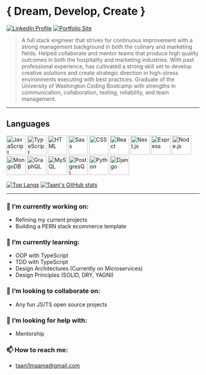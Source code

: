 # { Dream, Develop, Create }

<a href="https://www.linkedin.com/in/taani-maama/"><image src="https://img.shields.io/badge/linkedin-taani--maama-blue" alt="LinkedIn Profile" /></a>
<a href="https://www.taani.dev/"><image src="https://img.shields.io/badge/portfolio-taani.dev-purple" alt="Portfolio Site" /></a>

> A full stack engineer that strives for continuous improvement with a strong management background in both the culinary and marketing fields. Helped collaborate and mentor teams that produce high quality outcomes in both the hospitality and marketing industries. With past professional experience, has cultivated a strong skill set to develop creative solutions and create strategic direction in high-stress environments executing with best practices. Graduate of the University of Washington Coding Bootcamp with strengths in communication, collaboration, testing, reliability, and team management.

<hr/>

## Languages
<div style="margin: 1em 0;">
  <image src="https://raw.githubusercontent.com/github/explore/80688e429a7d4ef2fca1e82350fe8e3517d3494d/topics/javascript/javascript.png" alt="JavaScript" width="50" />
  <image src="https://raw.githubusercontent.com/github/explore/80688e429a7d4ef2fca1e82350fe8e3517d3494d/topics/typescript/typescript.png" alt="TypeScript" width="50" />
  <image src="https://raw.githubusercontent.com/github/explore/80688e429a7d4ef2fca1e82350fe8e3517d3494d/topics/html/html.png" alt="HTML" width="50" />
  <image src="https://raw.githubusercontent.com/github/explore/80688e429a7d4ef2fca1e82350fe8e3517d3494d/topics/sass/sass.png" alt="Sass" width="50" />
  <image src="https://raw.githubusercontent.com/github/explore/80688e429a7d4ef2fca1e82350fe8e3517d3494d/topics/css/css.png" alt="CSS" width="50" />
  <image src="https://raw.githubusercontent.com/github/explore/80688e429a7d4ef2fca1e82350fe8e3517d3494d/topics/react/react.png" alt="React" width="50" />
  <image src="https://camo.githubusercontent.com/92ec9eb7eeab7db4f5919e3205918918c42e6772562afb4112a2909c1aaaa875/68747470733a2f2f6173736574732e76657263656c2e636f6d2f696d6167652f75706c6f61642f76313630373535343338352f7265706f7369746f726965732f6e6578742d6a732f6e6578742d6c6f676f2e706e67" alt="Next.js" width="50" />
  <image src="https://raw.githubusercontent.com/github/explore/80688e429a7d4ef2fca1e82350fe8e3517d3494d/topics/express/express.png" alt="Express" width="50" />
  <image src="https://raw.githubusercontent.com/github/explore/80688e429a7d4ef2fca1e82350fe8e3517d3494d/topics/nodejs/nodejs.png" alt="Node.js" width="50" />
  <image src="https://raw.githubusercontent.com/github/explore/80688e429a7d4ef2fca1e82350fe8e3517d3494d/topics/mongodb/mongodb.png" alt="MongoDB" width="50" />
  <image src="https://raw.githubusercontent.com/github/explore/80688e429a7d4ef2fca1e82350fe8e3517d3494d/topics/graphql/graphql.png" alt="GraphQL" width="50" />
  <image src="https://raw.githubusercontent.com/github/explore/80688e429a7d4ef2fca1e82350fe8e3517d3494d/topics/mysql/mysql.png" alt="MySQL" width="50" />
  <image src="https://raw.githubusercontent.com/github/explore/80688e429a7d4ef2fca1e82350fe8e3517d3494d/topics/postgresql/postgresql.png" alt="PostgresQL" width="50" />
  <image src="https://raw.githubusercontent.com/github/explore/80688e429a7d4ef2fca1e82350fe8e3517d3494d/topics/python/python.png" alt="Python" width="50" />
  <image src="https://raw.githubusercontent.com/github/explore/80688e429a7d4ef2fca1e82350fe8e3517d3494d/topics/django/django.png" alt="Django" width="50" />
</div>


[![Top Langs](https://github-readme-stats.vercel.app/api/top-langs/?username=taanibravo&theme=tokyonight)](https://github.com/anuraghazra/github-readme-stats)
[![Taani's GitHub stats](https://github-readme-stats.vercel.app/api?username=taanibravo&theme=tokyonight)](https://github.com/anuraghazra/github-readme-stats)

<hr/>

### 🔭 I’m currently working on:
  - Refining my current projects
  - Building a PERN stack ecommerce template
### 🌱 I’m currently learning: 
  - OOP with TypeScript
  - TDD with TypeScript
  - Design Architectures (Currently on Microservices)
  - Design Principles (SOLID, DRY, YAGNI)
### 👯 I’m looking to collaborate on:
  - Any fun JS/TS open source projects
### 🤔 I’m looking for help with:
 - Mentorship
### 📫 How to reach me:
 - taani1maama@gmail.com
